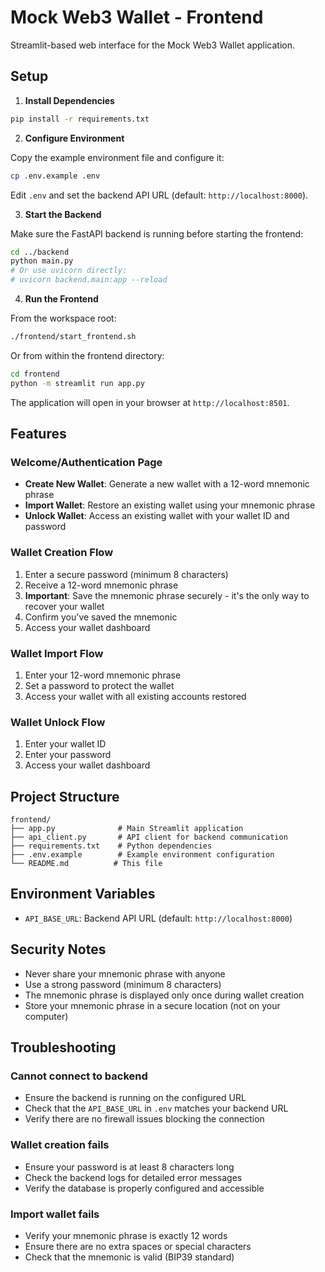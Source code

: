 # Mock Web3 Wallet - Frontend

Streamlit-based web interface for the Mock Web3 Wallet application.

## Setup

1. **Install Dependencies**

```bash
pip install -r requirements.txt
```

2. **Configure Environment**

Copy the example environment file and configure it:

```bash
cp .env.example .env
```

Edit `.env` and set the backend API URL (default: `http://localhost:8000`).

3. **Start the Backend**

Make sure the FastAPI backend is running before starting the frontend:

```bash
cd ../backend
python main.py
# Or use uvicorn directly:
# uvicorn backend.main:app --reload
```

4. **Run the Frontend**

From the workspace root:
```bash
./frontend/start_frontend.sh
```

Or from within the frontend directory:
```bash
cd frontend
python -m streamlit run app.py
```

The application will open in your browser at `http://localhost:8501`.

## Features

### Welcome/Authentication Page

- **Create New Wallet**: Generate a new wallet with a 12-word mnemonic phrase
- **Import Wallet**: Restore an existing wallet using your mnemonic phrase
- **Unlock Wallet**: Access an existing wallet with your wallet ID and password

### Wallet Creation Flow

1. Enter a secure password (minimum 8 characters)
2. Receive a 12-word mnemonic phrase
3. **Important**: Save the mnemonic phrase securely - it's the only way to recover your wallet
4. Confirm you've saved the mnemonic
5. Access your wallet dashboard

### Wallet Import Flow

1. Enter your 12-word mnemonic phrase
2. Set a password to protect the wallet
3. Access your wallet with all existing accounts restored

### Wallet Unlock Flow

1. Enter your wallet ID
2. Enter your password
3. Access your wallet dashboard

## Project Structure

```
frontend/
├── app.py              # Main Streamlit application
├── api_client.py       # API client for backend communication
├── requirements.txt    # Python dependencies
├── .env.example        # Example environment configuration
└── README.md          # This file
```

## Environment Variables

- `API_BASE_URL`: Backend API URL (default: `http://localhost:8000`)

## Security Notes

- Never share your mnemonic phrase with anyone
- Use a strong password (minimum 8 characters)
- The mnemonic phrase is displayed only once during wallet creation
- Store your mnemonic phrase in a secure location (not on your computer)

## Troubleshooting

### Cannot connect to backend

- Ensure the backend is running on the configured URL
- Check that the `API_BASE_URL` in `.env` matches your backend URL
- Verify there are no firewall issues blocking the connection

### Wallet creation fails

- Ensure your password is at least 8 characters long
- Check the backend logs for detailed error messages
- Verify the database is properly configured and accessible

### Import wallet fails

- Verify your mnemonic phrase is exactly 12 words
- Ensure there are no extra spaces or special characters
- Check that the mnemonic is valid (BIP39 standard)
